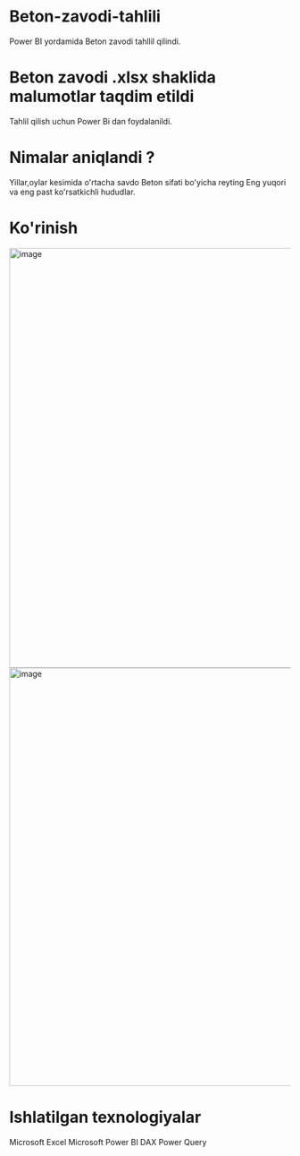# Beton-zavodi-tahlili
Power BI yordamida Beton zavodi tahllil qilindi.

# Beton zavodi .xlsx shaklida malumotlar taqdim etildi
Tahlil qilish uchun Power Bi dan foydalanildi.

# Nimalar aniqlandi ?
Yillar,oylar kesimida o'rtacha savdo
Beton sifati bo'yicha reyting
Eng yuqori va eng past ko'rsatkichli hududlar.

# Ko'rinish
<img width="1346" height="750" alt="image" src="https://github.com/user-attachments/assets/b6ae534b-6d8e-415c-942a-6441f872ccdd" />
<img width="1326" height="747" alt="image" src="https://github.com/user-attachments/assets/90f3e730-4c16-4130-bbe9-25c89e233cec" />

# Ishlatilgan texnologiyalar
Microsoft Excel
Microsoft Power BI
DAX
Power Query



